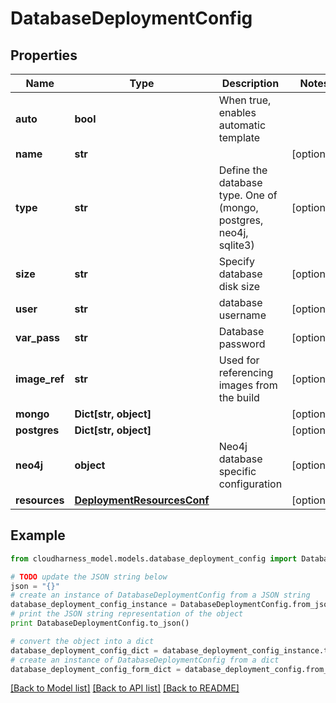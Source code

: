 # DatabaseDeploymentConfig



## Properties

Name | Type | Description | Notes
------------ | ------------- | ------------- | -------------
**auto** | **bool** | When true, enables automatic template | 
**name** | **str** |  | [optional] 
**type** | **str** | Define the database type.  One of (mongo, postgres, neo4j, sqlite3) | [optional] 
**size** | **str** | Specify database disk size | [optional] 
**user** | **str** | database username | [optional] 
**var_pass** | **str** | Database password | [optional] 
**image_ref** | **str** | Used for referencing images from the build | [optional] 
**mongo** | **Dict[str, object]** |  | [optional] 
**postgres** | **Dict[str, object]** |  | [optional] 
**neo4j** | **object** | Neo4j database specific configuration | [optional] 
**resources** | [**DeploymentResourcesConf**](DeploymentResourcesConf.md) |  | [optional] 

## Example

```python
from cloudharness_model.models.database_deployment_config import DatabaseDeploymentConfig

# TODO update the JSON string below
json = "{}"
# create an instance of DatabaseDeploymentConfig from a JSON string
database_deployment_config_instance = DatabaseDeploymentConfig.from_json(json)
# print the JSON string representation of the object
print DatabaseDeploymentConfig.to_json()

# convert the object into a dict
database_deployment_config_dict = database_deployment_config_instance.to_dict()
# create an instance of DatabaseDeploymentConfig from a dict
database_deployment_config_form_dict = database_deployment_config.from_dict(database_deployment_config_dict)
```
[[Back to Model list]](../README.md#documentation-for-models) [[Back to API list]](../README.md#documentation-for-api-endpoints) [[Back to README]](../README.md)


